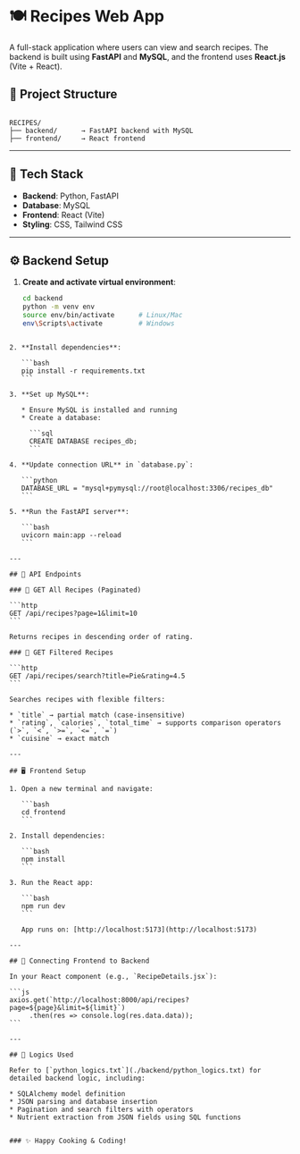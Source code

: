 

# 🍽️ Recipes Web App

A full-stack application where users can view and search recipes. The backend is built using **FastAPI** and **MySQL**, and the frontend uses **React.js** (Vite + React).



## 📂 Project Structure

```

RECIPES/
├── backend/      → FastAPI backend with MySQL
├── frontend/     → React frontend

````

---

## 🧰 Tech Stack

- **Backend**: Python, FastAPI  
- **Database**: MySQL  
- **Frontend**: React (Vite)  
- **Styling**: CSS, Tailwind CSS  

---

## ⚙️ Backend Setup

1. **Create and activate virtual environment**:
   ```bash
   cd backend
   python -m venv env
   source env/bin/activate      # Linux/Mac
   env\Scripts\activate         # Windows
````

2. **Install dependencies**:

   ```bash
   pip install -r requirements.txt
   ```

3. **Set up MySQL**:

   * Ensure MySQL is installed and running
   * Create a database:

     ```sql
     CREATE DATABASE recipes_db;
     ```

4. **Update connection URL** in `database.py`:

   ```python
   DATABASE_URL = "mysql+pymysql://root@localhost:3306/recipes_db"
   ```

5. **Run the FastAPI server**:

   ```bash
   uvicorn main:app --reload
   ```

---

## 📡 API Endpoints

### 🔹 GET All Recipes (Paginated)

```http
GET /api/recipes?page=1&limit=10
```

Returns recipes in descending order of rating.

### 🔹 GET Filtered Recipes

```http
GET /api/recipes/search?title=Pie&rating=4.5
```

Searches recipes with flexible filters:

* `title` → partial match (case-insensitive)
* `rating`, `calories`, `total_time` → supports comparison operators (`>`, `<`, `>=`, `<=`, `=`)
* `cuisine` → exact match

---

## 🖥️ Frontend Setup

1. Open a new terminal and navigate:

   ```bash
   cd frontend
   ```

2. Install dependencies:

   ```bash
   npm install
   ```

3. Run the React app:

   ```bash
   npm run dev
   ```

   App runs on: [http://localhost:5173](http://localhost:5173)

---

## 🔗 Connecting Frontend to Backend

In your React component (e.g., `RecipeDetails.jsx`):

```js
axios.get(`http://localhost:8000/api/recipes?page=${page}&limit=${limit}`)
     .then(res => console.log(res.data.data));
```

---

## 🧠 Logics Used

Refer to [`python_logics.txt`](./backend/python_logics.txt) for detailed backend logic, including:

* SQLAlchemy model definition
* JSON parsing and database insertion
* Pagination and search filters with operators
* Nutrient extraction from JSON fields using SQL functions


### ✨ Happy Cooking & Coding!


